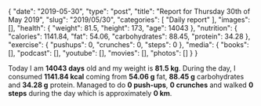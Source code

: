 {
    "date": "2019-05-30",
    "type": "post",
    "title": "Report for Thursday 30th of May 2019",
    "slug": "2019\/05\/30",
    "categories": [
        "Daily report"
    ],
    "images": [],
    "health": {
        "weight": 81.5,
        "height": 173,
        "age": 14043
    },
    "nutrition": {
        "calories": 1141.84,
        "fat": 54.06,
        "carbohydrates": 88.45,
        "protein": 34.28
    },
    "exercise": {
        "pushups": 0,
        "crunches": 0,
        "steps": 0
    },
    "media": {
        "books": [],
        "podcast": [],
        "youtube": [],
        "movies": [],
        "photos": []
    }
}

Today I am <strong>14043 days</strong> old and my weight is <strong>81.5 kg</strong>. During the day, I consumed <strong>1141.84 kcal</strong> coming from <strong>54.06 g</strong> fat, <strong>88.45 g</strong> carbohydrates and <strong>34.28 g</strong> protein. Managed to do <strong>0 push-ups</strong>, <strong>0 crunches</strong> and walked <strong>0 steps</strong> during the day which is approximately <strong>0 km</strong>.